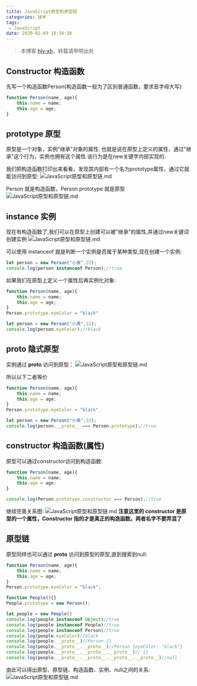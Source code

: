 ```yaml
---
title: JavaScript原型和原型链
categories: 技术
tags:
 - JavaScript
date: 2020-02-03 18:34:20
---
```


>本博客 [hjy-xh](https://hjy-xh.github.io/)，转载请申明出处

## Constructor 构造函数
先写一个构造函数Person(构造函数一般为了区别普通函数，要求首字母大写):
```javascript
function Person(name, age){
    this.name = name;
    this.age = age;
}
```

## prototype 原型
原型是一个对象，实例"继承"对象的属性.
也就是说在原型上定义的属性，通过"继承"这个行为，实例也拥有这个属性.该行为是在new关键字内部实现的.

我们把构造函数打印出来看看，发现其内部有一个名为prototype属性，通过它就能访问到原型:
![JavaScript原型和原型链.md](JavaScript原型和原型链/1.png)

Person 就是构造函数，Person.prototype 就是原型
![JavaScript原型和原型链.md](JavaScript原型和原型链/2.png)

## instance 实例
现在有构造函数了,我们可以在原型上创建可以被"继承"的属性,并通过new关键词创建实例
![JavaScript原型和原型链.md](JavaScript原型和原型链/3.png)

可以使用 instanceof 就是判断一个实例是否属于某种类型,现在创建一个实例:
```javascript
let person = new Person("小黄",22);
console.log(person instanceof Person);//true
```

如果我们在原型上定义一个属性后再实例化对象:
```javascript
function Person(name, age){
    this.name = name;
    this.age = age;
}
Person.prototype.eyeColor = "black"

let person = new Person("小黄",22);
console.log(person.eyeColor);//black
```

## proto 隐式原型
实例通过 __proto__ 访问到原型：
![JavaScript原型和原型链.md](JavaScript原型和原型链/4.png)

所以以下二者等价
```javascript
function Person(name, age){
    this.name = name;
    this.age = age;
}
Person.prototype.eyeColor = "black"

let person = new Person("小黄",22);
console.log(person.__proto__ === Person.prototype);//true
```

## constructor 构造函数(属性)
原型可以通过constructor访问到构造函数:
```javascript
function Person(name, age){
    this.name = name;
    this.age = age;
}

console.log(Person.prototype.constructor === Person);//true
```
继续完善关系图:
![JavaScript原型和原型链.md](JavaScript原型和原型链/5.png)
**注意这里的 constructor 是原型的一个属性，Constructor 指的才是真正的构造函数。两者名字不要弄混了**

## 原型链
原型同样也可以通过 __proto__ 访问到原型的原型,直到搜索到null:
```javascript
function Person(name, age){
    this.name = name;
    this.age = age;
}
Person.prototype.eyeColor = "black";

function People(){}
People.prototype = new Person();

let people = new People()
console.log(people instanceof Object)//true
console.log(people instanceof People)//true
console.log(people instanceof Person)//true
console.log(people.eyeColor)//black
console.log(people.__proto__)//Person {}
console.log(people.__proto__.__proto__)//Person {eyeColor: "black"}
console.log(people.__proto__.__proto__.__proto__)// {}
console.log(people.__proto__.__proto__.__proto__.__proto__)//null
```
由此可以得出原型、原型链、构造函数、实例、null之间的关系:
![JavaScript原型和原型链.md](JavaScript原型和原型链/6.png)

